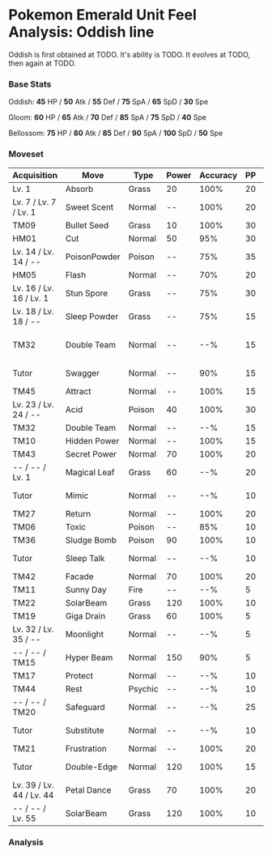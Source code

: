 # Pokemon Emerald Unit Feel Analysis: Oddish line

Oddish is first obtained at TODO. It's ability is TODO. It evolves at TODO, then again at TODO.

### Base Stats

Oddish: **45** HP / **50** Atk / **55** Def / **75** SpA / **65** SpD / **30** Spe

Gloom: **60** HP / **65** Atk / **70** Def / **85** SpA / **75** SpD / **40** Spe

Bellossom: **75** HP / **80** Atk / **85** Def / **90** SpA / **100** SpD / **50** Spe

### Moveset

|Acquisition             |Move        |Type   |Power|Accuracy|PP |Notes                    |
|---                     |---         |---    |---  |---     |---|---                      |
|Lv. 1                   |Absorb      |Grass  |20   |100%    |20 |                         |
|Lv. 7 / Lv. 7 / Lv. 1   |Sweet Scent |Normal |--   |100%    |20 |                         |
|TM09                    |Bullet Seed |Grass  |10   |100%    |30 |                         |
|HM01                    |Cut         |Normal |50   |95%     |30 |                         |
|Lv. 14 / Lv. 14 / --    |PoisonPowder|Poison |--   |75%     |35 |                         |
|HM05                    |Flash       |Normal |--   |70%     |20 |                         |
|Lv. 16 / Lv. 16 / Lv. 1 |Stun Spore  |Grass  |--   |75%     |30 |                         |
|Lv. 18 / Lv. 18 / --    |Sleep Powder|Grass  |--   |75%     |15 |                         |
|TM32                    |Double Team |Normal |--   |--%     |15 |Buy at Game Corner       |
|Tutor                   |Swagger     |Normal |--   |90%     |15 |Emerald only             |
|TM45                    |Attract     |Normal |--   |100%    |15 |                         |
|Lv. 23 / Lv. 24 / --    |Acid        |Poison |40   |100%    |30 |                         |
|TM32                    |Double Team |Normal |--   |--%     |15 |                         |
|TM10                    |Hidden Power|Normal |--   |100%    |15 |                         |
|TM43                    |Secret Power|Normal |70   |100%    |20 |                         |
|-- / -- / Lv. 1         |Magical Leaf|Grass  |60   |--%     |20 |                         |
|Tutor                   |Mimic       |Normal |--   |--%     |10 |Emerald only             |
|TM27                    |Return      |Normal |--   |100%    |20 |                         |
|TM06                    |Toxic       |Poison |--   |85%     |10 |                         |
|TM36                    |Sludge Bomb |Poison |90   |100%    |10 |                         |
|Tutor                   |Sleep Talk  |Normal |--   |--%     |10 |Emerald only             |
|TM42                    |Facade      |Normal |70   |100%    |20 |                         |
|TM11                    |Sunny Day   |Fire   |--   |--%     |5  |                         |
|TM22                    |SolarBeam   |Grass  |120  |100%    |10 |                         |
|TM19                    |Giga Drain  |Grass  |60   |100%    |5  |                         |
|Lv. 32 / Lv. 35 / --    |Moonlight   |Normal |--   |--%     |5  |                         |
|-- / -- / TM15          |Hyper Beam  |Normal |150  |90%     |5  |                         |
|TM17                    |Protect     |Normal |--   |--%     |10 |                         |
|TM44                    |Rest        |Psychic|--   |--%     |10 |                         |
|-- / -- / TM20          |Safeguard   |Normal |--   |--%     |25 |                         |
|Tutor                   |Substitute  |Normal |--   |--%     |10 |Emerald only             |
|TM21                    |Frustration |Normal |--   |100%    |20 |                         |
|Tutor                   |Double-Edge |Normal |120  |100%    |15 |Emerald only             |
|Lv. 39 / Lv. 44 / Lv. 44|Petal Dance |Grass  |70   |100%    |20 |                         |
|-- / -- / Lv. 55        |SolarBeam   |Grass  |120  |100%    |10 |                         |

### Analysis